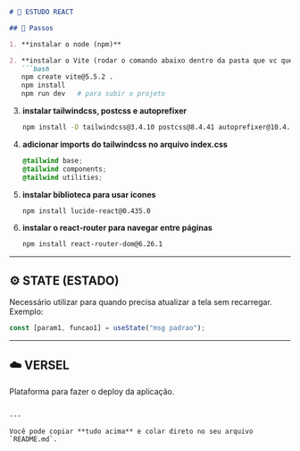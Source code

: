 
````markdown
# 📘 ESTUDO REACT

## 🚀 Passos

1. **instalar o node (npm)**

2. **instalar o Vite (rodar o comando abaixo dentro da pasta que vc quer criar o projeto)**  
   ```bash
   npm create vite@5.5.2 .
   npm install
   npm run dev   # para subir o projeto
````

3. **instalar tailwindcss, postcss e autoprefixer**

   ```bash
   npm install -D tailwindcss@3.4.10 postcss@8.4.41 autoprefixer@10.4.20
   ```

4. **adicionar imports do tailwindcss no arquivo index.css**

   ```css
   @tailwind base;
   @tailwind components;
   @tailwind utilities;
   ```

5. **instalar biblioteca para usar icones**

   ```bash
   npm install lucide-react@0.435.0
   ```

6. **instalar o react-router para navegar entre páginas**

   ```bash
   npm install react-router-dom@6.26.1
   ```

---

## ⚙️ STATE (ESTADO)

Necessário utilizar para quando precisa atualizar a tela sem recarregar.
Exemplo:

```jsx
const [param1, funcao1] = useState("msg padrao");
```

---

## ☁️ VERSEL

Plataforma para fazer o deploy da aplicação.

```

---

Você pode copiar **tudo acima** e colar direto no seu arquivo `README.md`.
```
